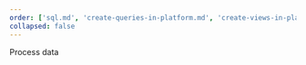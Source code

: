 ```yaml
---
order: ['sql.md', 'create-queries-in-platform.md', 'create-views-in-platform.md']
collapsed: false
---
```


Process data
